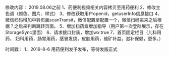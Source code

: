 修改内容：
2019.08.06之前
1、药便利视频相关内容拷贝至用药便利
2、修改主色调（颜色、图片、样式）
3、修改获取用户openid，getuserInfo信息接口
4、微信扫码增加中转页面scanTransit，微信配置至配置一个，微信扫码进来之后根据？之后来判断跳转页面。
5、增加扫药盒增加指导（用户第一次登陆展示，存在StorageSync里面）
6、请求接口封装，增加wx:true
7、首页固定栏目（儿科用药， 妇科用药，肠胃用药，感冒发烧，皮肤用药，维矿补益，滋补保健，更多。）


时间戳：
1、2019-8-6 用药便利发予发布，等待发版正式
